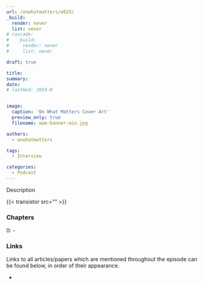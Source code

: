 ```yaml
---
url: /onwhatmatters/e02X/
_build:
  render: never
  list: never
# cascade:
#   _build:
#     render: never
#     list: never

draft: true

title: 
summary: 
date: 
# lastmod: 2024-0


image:
  caption: 'On What Matters Cover Art'
  preview_only: true
  filename: owm-banner-min.jpg

authors:
  - onwhatmatters

tags:
  - Interview

categories: 
  - Podcast
---
```


<div style="text-align: justify">
Description

{{< transistor src="" >}}

### Chapters

0: - 

### Links

Links to all articles/papers which are mentioned throughout the episode can be found below, in order of their appearance.
- <a href="" target="_blank" rel="noreferrer noopener"></a>

<!-- end of the list -->
</div>